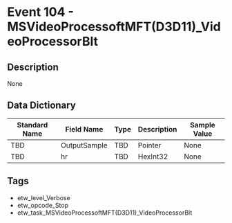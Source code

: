 # Event 104 - MSVideoProcessoftMFT(D3D11)_VideoProcessorBlt

## Description
None

## Data Dictionary
|Standard Name|Field Name|Type|Description|Sample Value|
|---|---|---|---|---|
|TBD|OutputSample|TBD|Pointer|None|None|
|TBD|hr|TBD|HexInt32|None|None|

## Tags
* etw_level_Verbose
* etw_opcode_Stop
* etw_task_MSVideoProcessoftMFT(D3D11)_VideoProcessorBlt